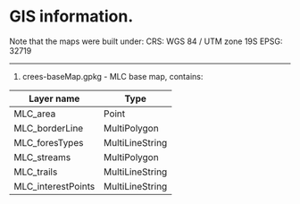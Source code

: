 # GIS information.

Note that the maps were built under:
	CRS: WGS 84 / UTM zone 19S 
	EPSG: 32719
	
---

1. crees-baseMap.gpkg - MLC base map, contains:

| Layer name	|		Type		|
| ----------- | ----------- |
| MLC_area    | Point	|
| MLC_borderLine  | MultiPolygon |
| MLC_foresTypes	| MultiLineString	|
|	MLC_streams			|	MultiPolygon	|
|	MLC_trails			|	MultiLineString	|
|	MLC_interestPoints	|	MultiLineString	|
